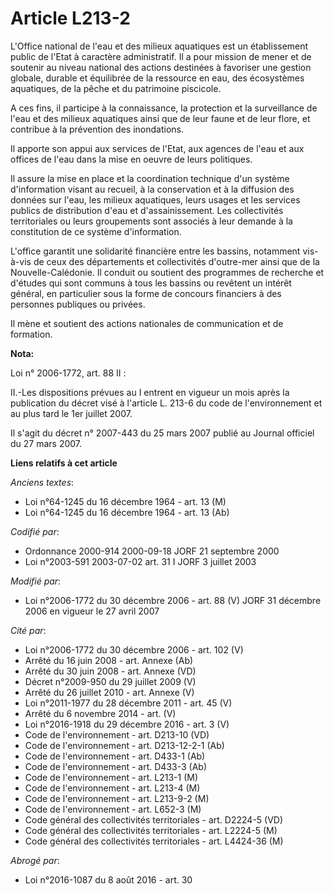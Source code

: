 # Article L213-2

L'Office national de l'eau et des milieux aquatiques est un établissement public de l'Etat à caractère administratif. Il a
pour mission de mener et de soutenir au niveau national des actions destinées à favoriser une gestion globale, durable et
équilibrée de la ressource en eau, des écosystèmes aquatiques, de la pêche et du patrimoine piscicole.

A ces fins, il participe à la connaissance, la protection et la surveillance de l'eau et des milieux aquatiques ainsi que de
leur faune et de leur flore, et contribue à la prévention des inondations.

Il apporte son appui aux services de l'Etat, aux agences de l'eau et aux offices de l'eau dans la mise en oeuvre de leurs
politiques.

Il assure la mise en place et la coordination technique d'un système d'information visant au recueil, à la conservation et à
la diffusion des données sur l'eau, les milieux aquatiques, leurs usages et les services publics de distribution d'eau et
d'assainissement. Les collectivités territoriales ou leurs groupements sont associés à leur demande à la constitution de ce
système d'information.

L'office garantit une solidarité financière entre les bassins, notamment vis-à-vis de ceux des départements et collectivités
d'outre-mer ainsi que de la Nouvelle-Calédonie. Il conduit ou soutient des programmes de recherche et d'études qui sont
communs à tous les bassins ou revêtent un intérêt général, en particulier sous la forme de concours financiers à des
personnes publiques ou privées.

Il mène et soutient des actions nationales de communication et de formation.

**Nota:**

Loi n° 2006-1772, art. 88 II : 

II.-Les dispositions prévues au I entrent en vigueur un mois après la publication du décret visé à l'article L. 213-6 du code
de l'environnement et au plus tard le 1er juillet 2007. 

Il s'agit du décret n° 2007-443 du 25 mars 2007 publié au Journal officiel du 27 mars 2007.

**Liens relatifs à cet article**

_Anciens textes_:

  - Loi n°64-1245 du 16 décembre 1964 - art. 13 (M)
  - Loi n°64-1245 du 16 décembre 1964 - art. 13 (Ab)

_Codifié par_:

  - Ordonnance 2000-914 2000-09-18 JORF 21 septembre 2000
  - Loi n°2003-591 2003-07-02 art. 31 I JORF 3 juillet 2003

_Modifié par_:

  - Loi n°2006-1772 du 30 décembre 2006 - art. 88 (V) JORF 31 décembre 2006 en vigueur le 27 avril 2007

_Cité par_:

  - Loi n°2006-1772 du 30 décembre 2006 - art. 102 (V)
  - Arrêté du 16 juin 2008 - art. Annexe (Ab)
  - Arrêté du 30 juin 2008 - art. Annexe (VD)
  - Décret n°2009-950 du 29 juillet 2009 (V)
  - Arrêté du 26 juillet 2010 - art. Annexe (V)
  - Loi n°2011-1977 du 28 décembre 2011 - art. 45 (V)
  - Arrêté du 6 novembre 2014 - art. (V)
  - Loi n°2016-1918 du 29 décembre 2016 - art. 3 (V)
  - Code de l'environnement - art. D213-10 (VD)
  - Code de l'environnement - art. D213-12-2-1 (Ab)
  - Code de l'environnement - art. D433-1 (Ab)
  - Code de l'environnement - art. D433-3 (Ab)
  - Code de l'environnement - art. L213-1 (M)
  - Code de l'environnement - art. L213-4 (M)
  - Code de l'environnement - art. L213-9-2 (M)
  - Code de l'environnement - art. L652-3 (M)
  - Code général des collectivités territoriales - art. D2224-5 (VD)
  - Code général des collectivités territoriales - art. L2224-5 (M)
  - Code général des collectivités territoriales - art. L4424-36 (M)

_Abrogé par_:

  - Loi n°2016-1087 du 8 août 2016 - art. 30
